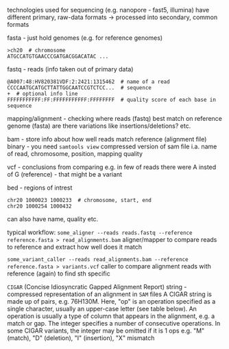 technologies used for sequencing (e.g. nanopore - fast5, illumina) have different primary, raw-data formats -> processed into secondary, common formats


fasta -  just hold genomes (e.g. for reference genomes)
```
>ch20  # chromosome
ATGCCATGTGAACCCGATGACGGACATAC ...
```

fastq - reads (info taken out of primary data)
```
@A007:48:HV820381VDF:2:2421:1315462  # name of a read
CCCCAATGCATGCTTATTGGCAATCCGTCTCC...  # sequence
+  # optional info line
FFFFFFFFFFF:FF:FFFFFFFFFFF:FFFFFFFF  # quality score of each base in sequence
```

mapping/alignment - checking where reads (fastq) best match on reference genome (fasta)
	are there variations like insertions/deletions? etc.

bam - store info about how well reads match reference (alignment file)
	binary - you need `samtools view`
	compressed version of sam file
	i.a. name of read, chromosome, position, mapping quality

vcf - conclusions from comparing
	e.g. in few of reads there were A insted of G (reference) - that might be a variant

bed - regions of intrest
```
chr20 1000023 1000233  # chromosome, start, end
chr20 1000254 1000432
```
can also have name, quality etc.

typical workflow:
`some_aligner --reads reads.fastq --reference reference.fasta > read_alignments.bam`
	aligner/mapper to compare reads to reference and extract how well does it match
	
`some_variant_caller --reads read_alignments.bam --reference reference.fasta > variants.vcf`
	caller to compare alignment reads  with reference (again) to find sth specific



`CIGAR` (Concise Idiosyncratic Gapped Alignment Report) string - compressed representation of an alignment in `SAM` files
	A CIGAR string is made up of <integer><op> pairs, e.g. 76H130M. Here, "op" is an operation specified as a single character, usually an upper-case letter (see table below). An operation is usually a type of column that appears in the alignment, e.g. a match or gap. The integer specifies a number of consecutive operations. In some CIGAR variants, the integer may be omitted if it is 1
	ops e.g. "M" (match), "D" (deletion), "I" (insertion), "X" mismatch